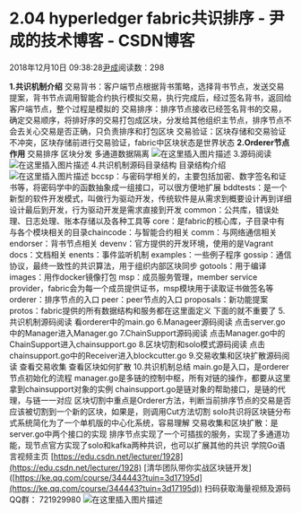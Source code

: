 
# 2.04 hyperledger fabric共识排序 - 尹成的技术博客 - CSDN博客

2018年12月10日 09:38:28[尹成](https://me.csdn.net/yincheng01)阅读数：298


**1.共识机制介绍**
交易背书：客户端节点根据背书策略，选择背书节点，发送交易提案，背书节点调用智能合约执行模拟交易，执行完成后，经过签名背书，返回给客户端节点，整个过程是模拟的
交易排序：排序节点接收已经签名背书的交易，确定交易顺序，将排好序的交易打包成区块，分发给其他组织主节点，排序节点不会去关心交易是否正确，只负责排序和打包区块
交易验证：区块存储和交易验证不冲突，区块存储前进行交易验证，fabric中区块状态是世界状态
**2.Orderer节点作用**
交易排序
区块分发
多通道数据隔离
![在这里插入图片描述](https://img-blog.csdnimg.cn/20181205170017552.png?x-oss-process=image/watermark,type_ZmFuZ3poZW5naGVpdGk,shadow_10,text_aHR0cHM6Ly9ibG9nLmNzZG4ubmV0L3UwMTA5ODY3NzY=,size_16,color_FFFFFF,t_70)
3.源码阅读
![在这里插入图片描述](https://img-blog.csdnimg.cn/20181205170025575.png)
4.共识机制源码目录结构
目录结构介绍
![在这里插入图片描述](https://img-blog.csdnimg.cn/20181205170031115.png)
bccsp：与密码学相关的，主要包括加密、数字签名和证书等，将密码学中的函数抽象成一组接口，可以很方便地扩展
bddtests：是一个新型的软件开发模式，叫做行为驱动开发，传统软件是从需求到概要设计再到详细设计最后到开发，行为驱动开发是需求直接到开发
common：公共库，错误处理、日志处理、账本存储以及各种工具等
core：是fabric的核心库，子目录中有与各个模块相关的目录chaincode：与智能合约相关
comm：与网络通信相关
endorser：背书节点相关
devenv：官方提供的开发环境，使用的是Vagrant
docs：文档相关
enents：事件监听机制
examples：一些例子程序
gossip：通信协议，最终一致性的共识算法，用于组织内部区块同步
gotools：用于编译
images：用作docker镜像打包
msp：成员服务管理，member service provider，fabric会为每一个成员提供证书，msp模块用于读取证书做签名等
orderer：排序节点的入口
peer：peer节点的入口
proposals：新功能提案
protos：fabric提供的所有数据结构和服务都在这里面定义
下面的就不重要了
5.共识机制源码阅读
看orderer中的main.go
6.Manageer源码阅读
点击server.go中的Manager进入Manager.go
7.ChainSupport源码阅读
点击Manager.go中的ChainSupport进入chainsupport.go
8.区块切割和solo模式源码阅读
点击chainsupport.go中的Receiver进入blockcutter.go
9.交易收集和区块扩散源码阅读
查看交易收集
查看区块如何扩散
10.共识机制总结
main.go是入口，是orderer节点初始化的流程
manager.go是多链的控制中枢，所有对链的操作，都要从这里拿到chainsupport对象的实例
chainsupport.go是链对象的帮助接口，是链的代理，与链一一对应
区块切割中重点是Orderer方法，判断当前排序节点的交易是否应该被切割到一个新的区块，如果是，则调用Cut方法切割
solo共识将区块链分布式系统简化为了一个单机版的中心化系统，容易理解
交易收集和区块扩散：是server.go中两个接口的实现
排序节点实现了一个可插拔的服务，实现了多通道功能，现节点官方实现了solo和kafka两种共识，也可以扩展其他的共识
学院Go语言视频主页
[https://edu.csdn.net/lecturer/1928](https://edu.csdn.net/lecturer/1928)
[清华团队带你实战区块链开发]
([https://ke.qq.com/course/344443?tuin=3d17195d](https://ke.qq.com/course/344443?tuin=3d17195d))
扫码获取海量视频及源码   QQ群：
721929980
![在这里插入图片描述](https://img-blog.csdnimg.cn/2018111611182187.png?x-oss-process=image/watermark,type_ZmFuZ3poZW5naGVpdGk,shadow_10,text_aHR0cHM6Ly9ibG9nLmNzZG4ubmV0L3lpbmNoZW5nMDE=,size_16,color_FFFFFF,t_70)

